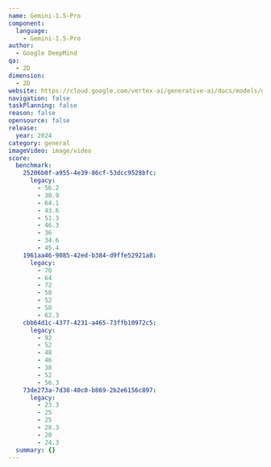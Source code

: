 ```yaml
---
name: Gemini-1.5-Pro
component:
  language:
    - Gemini-1.5-Pro
author:
  - Google DeepMind
qa:
  - 2D
dimension:
  - 2D
website: https://cloud.google.com/vertex-ai/generative-ai/docs/models/gemini/1-5-pro
navigation: false
taskPlanning: false
reason: false
opensource: false
release:
  year: 2024
category: general
imageVideo: image/video
score:
  benchmark:
    25206b0f-a955-4e39-86cf-53dcc9528bfc:
      legacy:
        - 56.2
        - 30.9
        - 64.1
        - 43.6
        - 51.3
        - 46.3
        - 36
        - 34.6
        - 45.4
    1961aa46-9085-42ed-b384-d9ffe52921a8:
      legacy:
        - 70
        - 64
        - 72
        - 58
        - 52
        - 58
        - 62.3
    cbb64d1c-4377-4231-a465-73ffb10972c5:
      legacy:
        - 92
        - 52
        - 48
        - 46
        - 38
        - 52
        - 56.3
    73de273a-7d38-40c0-b869-2b2e6156c897:
      legacy:
        - 23.3
        - 25
        - 25
        - 28.3
        - 20
        - 24.3
  summary: {}
---
```


